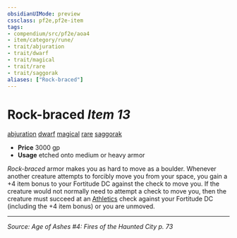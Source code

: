 ```yaml
---
obsidianUIMode: preview
cssclass: pf2e,pf2e-item
tags:
- compendium/src/pf2e/aoa4
- item/category/rune/
- trait/abjuration
- trait/dwarf
- trait/magical
- trait/rare
- trait/saggorak
aliases: ["Rock-braced"]
---
```

# Rock-braced *Item 13*  
[abjuration](abjuration.md "Abjuration School Trait")  [dwarf](dwarf.md "Dwarf Ancestry & Heritage Trait")  [magical](magical.md "Magical Item Trait")  [rare](rare.md "Rare Rarity Trait")  [saggorak](saggorak-aoa4.md "Saggorak  Trait")  

- **Price** 3000 gp
- **Usage** etched onto medium or heavy armor

_Rock-braced_ armor makes you as hard to move as a boulder. Whenever another creature attempts to forcibly move you from your space, you gain a +4 item bonus to your Fortitude DC against the check to move you. If the creature would not normally need to attempt a check to move you, then the creature must succeed at an [Athletics](skills.md#Athletics) check against your Fortitude DC (including the +4 item bonus) or you are unmoved.


---
*Source: Age of Ashes #4: Fires of the Haunted City p. 73*